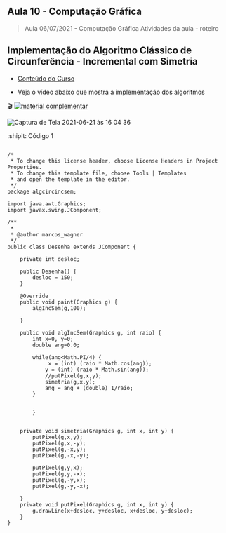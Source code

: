 
## Aula 10 - Computação Gráfica

> Aula 06/07/2021 - Computação Gráfica
> Atividades da aula - roteiro

## Implementação do Algoritmo Clássico de Circunferência - Incremental com Simetria

- [Conteúdo do Curso](https://github.com/marcoswagner-commits/projetos_cg/blob/56bc895a869568bf9bb4c13f42e976b133f58330/ApostilaCG2021_Modulo2.pdf)

- Veja o vídeo abaixo que mostra a implementação dos algoritmos
 
🎬
[![material complementar](https://github.com/marcoswagner-commits/projetos_cg/blob/9a7a875a273c69f03b6048ea2138b963fd82fa7b/Capa_Aula10.png)](https://www.youtube.com/watch?v=41vksW80Ra8)


![Captura de Tela 2021-06-21 às 16 04 36](https://user-images.githubusercontent.com/81576640/122814692-ee58c380-d2aa-11eb-816a-ac1cc1364663.png)


:shipit: Código 1
```

/*
 * To change this license header, choose License Headers in Project Properties.
 * To change this template file, choose Tools | Templates
 * and open the template in the editor.
 */
package algcircincsem;

import java.awt.Graphics;
import javax.swing.JComponent;

/**
 *
 * @author marcos_wagner
 */
public class Desenha extends JComponent {

    private int desloc; 
    
    public Desenha() {
        desloc = 150;
    }
    
    @Override
    public void paint(Graphics g) {
        algIncSem(g,100);
        
    }
    
    public void algIncSem(Graphics g, int raio) {
        int x=0, y=0;
        double ang=0.0;
        
        while(ang<Math.PI/4) {
             x = (int) (raio * Math.cos(ang));
            y = (int) (raio * Math.sin(ang));
            //putPixel(g,x,y);
            simetria(g,x,y);
            ang = ang + (double) 1/raio;
        }
        
           
        }
    

    private void simetria(Graphics g, int x, int y) {
        putPixel(g,x,y);
        putPixel(g,x,-y);
        putPixel(g,-x,y);
        putPixel(g,-x,-y);
        
        putPixel(g,y,x);
        putPixel(g,y,-x);
        putPixel(g,-y,x);
        putPixel(g,-y,-x);
          
    }
    private void putPixel(Graphics g, int x, int y) {
        g.drawLine(x+desloc, y+desloc, x+desloc, y+desloc);
    }
}




```



